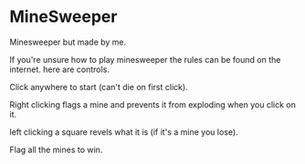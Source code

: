 # MineSweeper
Minesweeper but made by me.

If you're unsure how to play minesweeper the rules can be found on the internet. here are controls.

Click anywhere to start (can't die on first click).

Right clicking flags a mine and prevents it from exploding when you click on it.

left clicking a square revels what it is (if it's a mine you lose).

Flag all the mines to win.
